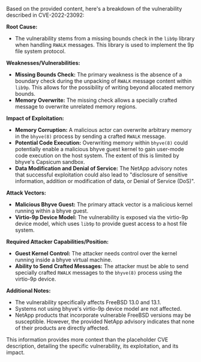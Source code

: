 Based on the provided content, here's a breakdown of the vulnerability described in CVE-2022-23092:

**Root Cause:**
- The vulnerability stems from a missing bounds check in the `lib9p` library when handling `RWALK` messages. This library is used to implement the 9p file system protocol.

**Weaknesses/Vulnerabilities:**
- **Missing Bounds Check:** The primary weakness is the absence of a boundary check during the unpacking of `RWALK` message content within `lib9p`. This allows for the possibility of writing beyond allocated memory bounds.
- **Memory Overwrite:** The missing check allows a specially crafted message to overwrite unrelated memory regions.

**Impact of Exploitation:**
- **Memory Corruption:** A malicious actor can overwrite arbitrary memory in the `bhyve(8)` process by sending a crafted `RWALK` message.
- **Potential Code Execution:** Overwriting memory within `bhyve(8)` could potentially enable a malicious bhyve guest kernel to gain user-mode code execution on the host system. The extent of this is limited by bhyve's Capsicum sandbox.
- **Data Modification and Denial of Service:** The NetApp advisory notes that successful exploitation could also lead to "disclosure of sensitive information, addition or modification of data, or Denial of Service (DoS)".

**Attack Vectors:**
- **Malicious Bhyve Guest:** The primary attack vector is a malicious kernel running within a bhyve guest.
- **Virtio-9p Device Model:** The vulnerability is exposed via the virtio-9p device model, which uses `lib9p` to provide guest access to a host file system.

**Required Attacker Capabilities/Position:**
- **Guest Kernel Control:** The attacker needs control over the kernel running inside a bhyve virtual machine.
- **Ability to Send Crafted Messages:** The attacker must be able to send specially crafted `RWALK` messages to the `bhyve(8)` process using the virtio-9p device.

**Additional Notes:**
- The vulnerability specifically affects FreeBSD 13.0 and 13.1.
- Systems not using bhyve's virtio-9p device model are not affected.
- NetApp products that incorporate vulnerable FreeBSD versions may be susceptible. However, the provided NetApp advisory indicates that none of their products are directly affected.

This information provides more context than the placeholder CVE description, detailing the specific vulnerability, its exploitation, and its impact.